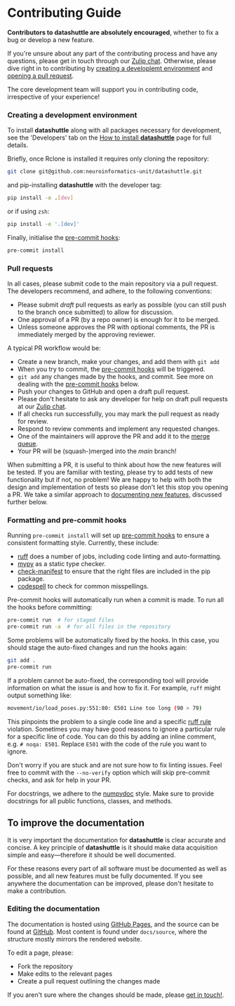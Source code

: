 # Contributing Guide

**Contributors to datashuttle are absolutely encouraged**, whether to fix a bug or develop a new feature.

If you're unsure about any part of the contributing process and have any questions, please
get in touch through our [Zulip chat](https://neuroinformatics.zulipchat.com/#narrow/stream/405999-DataShuttle).
Otherwise, please dive right in to contributing by
[creating a developlemt environment](creating-a-development-environment)
and [opening a pull request](pull-requests).

The core development team will support you in contributing code, irrespective of your experience!

### Creating a development environment

To install **datashuttle** along with all packages necessary
for development, see the 'Developers' tab on the
[How to install **datashuttle**](how-to-install)
page for full details.

Briefly, once Rclone is installed it requires only cloning the repository:

```sh
git clone git@github.com:neuroinformatics-unit/datashuttle.git
```

and pip-installing **datashuttle** with the developer tag:


```sh
pip install -e .[dev]
```

or if using `zsh`:

```sh
pip install -e '.[dev]'
```

Finally, initialise the [pre-commit hooks](#formatting-and-pre-commit-hooks):

```bash
pre-commit install
```


### Pull requests

In all cases, please submit code to the main repository via a pull request. The developers recommend, and adhere,
to the following conventions:

- Please submit *draft* pull requests as early as possible (you can still push to the branch once submitted) to
  allow for discussion.
- One approval of a PR (by a repo owner) is enough for it to be merged.
- Unless someone approves the PR with optional comments, the PR is immediately merged by the approving reviewer.


A typical PR workflow would be:
* Create a new branch, make your changes, and add them with `git add`
* When you try to commit, the [pre-commit hooks](#formatting-and-pre-commit-hooks) will be triggered.
* `git add` any changes made by the hooks, and commit. See more on dealing with the [pre-commit hooks](#formatting-and-pre-commit-hooks) below.
* Push your changes to GitHub and open a draft pull request.
* Please don't hesitate to ask any developer for help on draft pull requests at our [Zulip chat](https://neuroinformatics.zulipchat.com/#narrow/stream/405999-DataShuttle).
* If all checks run successfully, you may mark the pull request as ready for review.
* Respond to review comments and implement any requested changes.
* One of the maintainers will approve the PR and add it to the [merge queue](https://github.blog/changelog/2023-02-08-pull-request-merge-queue-public-beta/).
* Your PR will be (squash-)merged into the *main* branch!

When submitting a PR, it is useful to think about how the new
features will be tested. If you are familiar with testing, please
try to add tests of new functionality but if not, no problem! We are happy to help
with both the design and implementation of tests so please don't
let this stop you opening a PR. We take a similar approach to
[documenting new features](#contributing-documentation), discussed further below.

### Formatting and pre-commit hooks

Running `pre-commit install` will set up [pre-commit hooks](https://pre-commit.com/) to ensure a consistent formatting style. Currently, these include:
* [ruff](https://github.com/astral-sh/ruff) does a number of jobs, including code linting and auto-formatting.
* [mypy](https://mypy.readthedocs.io/en/stable/index.html) as a static type checker.
* [check-manifest](https://github.com/mgedmin/check-manifest) to ensure that the right files are included in the pip package.
* [codespell](https://github.com/codespell-project/codespell) to check for common misspellings.


Pre-commit hooks will automatically run when a commit is made. To run all the hooks before committing:

```sh
pre-commit run  # for staged files
pre-commit run -a  # for all files in the repository
```

Some problems will be automatically fixed by the hooks. In this case, you should
stage the auto-fixed changes and run the hooks again:

```sh
git add .
pre-commit run
```

If a problem cannot be auto-fixed, the corresponding tool will provide
information on what the issue is and how to fix it. For example, `ruff` might
output something like:

```sh
movement/io/load_poses.py:551:80: E501 Line too long (90 > 79)
```

This pinpoints the problem to a single code line and a specific [ruff rule](https://docs.astral.sh/ruff/rules/) violation.
Sometimes you may have good reasons to ignore a particular rule for a specific line of code. You can do this by adding an inline comment, e.g. `# noqa: E501`. Replace `E501` with the code of the rule you want to ignore.


Don't worry if you are stuck and are not sure how to fix linting
issues. Feel free to commit with the `--no-verify` option which will
skip pre-commit checks, and ask for help in your PR.


For docstrings, we adhere to the [numpydoc](https://numpydoc.readthedocs.io/en/latest/format.html) style.
Make sure to provide docstrings for all public functions, classes, and methods.

## To improve the documentation

It is very important the documentation for **datashuttle** is clear
accurate and concise. A key principle of **datashuttle** is it should
make data acquisition simple and easy—therefore it should be
well documented.

For these reasons every part of all software must be documented as
well as possible, and all new features must be fully documented. If you
see anywhere the documentation can be improved, please don't hesitate
to make a contribution.

### Editing the documentation

The documentation is hosted using [GitHub Pages](https://pages.github.com/), and the source can be found at
[GitHub](https://github.com/neuroinformatics-unit/datashuttle/tree/main/docs).
Most content is found under `docs/source`, where the structure mostly mirrors the rendered website.

To edit a page, please:

- Fork the repository
- Make edits to the relevant pages
- Create a pull request outlining the changes made

If you aren't sure where the changes should be made, please
[get in touch!](https://neuroinformatics.zulipchat.com/#narrow/stream/405999-DataShuttle).
